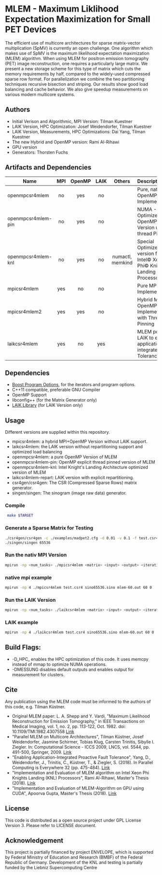 # MLEM - Maximum Liklihood Expectation Maximization for Small PET Devices

The efficient use of multicore architectures for sparse matrix-vector multiplication (SpMV) is currently an open challenge. One algorithm which makes use of SpMV is the maximum likelihood expectation maximization (MLEM) algorithm. When using MLEM for positron emission tomography (PET) image reconstruction, one requires a particularly large matrix. We present a new storage scheme for this type of matrix which cuts the memory requirements by half, compared to the widely-used compressed sparse row format. For parallelization we combine the two partitioning techniques recursive bisection and striping. Our results show good load balancing and cache behavior. We also give speedup measurements on various modern multicore systems.

## Authors
- Initial Verison and Algorithmic, MPI Version: Tilman Kuestner
- LAIK Version, HPC Optimization: Josef Weidendorfer, Tilman Kuestner
- LAIK Version, Measurements, HPC Optimizations: Dai Yang, Tilman Kuestner
- The new Hybrid and OpenMP version: Rami Al-Rihawi
- GPU version
- Generators: Thorsten Fuchs

## Artifacts and Dependencies
| Name        | MPI           | OpenMP  |  LAIK | Others|Description|
| ------------- |:-------------:|:-----:|:--:|:--:|:--|
| openmpcsr4mlem| no | yes | no | | Pure, native OpenMP Implementation.|
| openmpcsr4mlem-pin| no | yes | no | | NUMA - Optimized OpenMP Version using thread Pinning |
| openmpcsr4mlem-knl | no | yes | no | numactl, memkind | Special Optimized version for Intel© Xeon Phi© Knight's Landing (KNL) Processors |
| mpicsr4mlem     | yes | no | no | | Pure MPI Implementation | 
| mpicsr4mlem2 | yes | yes      |  no | | Hybrid MPI-OpenMP Implementation with Thread Pinning |
| laikcsr4mlem | yes  | no | yes |  | MLEM ported to LAIK to enable application-integrated Fault Tolerance. 


## Dependencies
- [Boost Program Options](http://boost.org/), for the iterators and program options.
- C++11 compatible, preferable GNU Compiler
- OpenMP Support
- libconfig++ (for the Matrix Generator only)
- [LAIK Library](https://github.com/envelope-project/laik) (for LAIK Version only)

## Usage
Different versions are supplied within this repository. 
- mpicsr4mlem: a hybrid MPI+OpenMP Version without LAIK support.
- laikcsr4mlem: the LAIK version without repartitioning support and optimized load balancing
- openmpcsr4mlem: a pure OpenMP Version of MLEM
- openmpcsr4mlem-pin: OpenMP explicit thread pinned version of MLEM
- openmpcsr4mlem-knl: Intel Knight's Landing Architecture optimized version of MLEM
- laikcsr4mlem-repart: LAIK version with explicit repartitioning. 
- csr4gen/csr4gen: The CSR (Compressed Sparse Rows) matrix generator. 
- singen/singen: The sinogram (image raw data) generator. 


### Compile
```sh
 make $TARGET
```
### Generate a Sparse Matrix for Testing
```sh
./csr4gen/csr4gen -c ./examples/madpet2.cfg -d 0.01 -v 0.1 -f test.csr4
./singen/singen 65536
```
### Run the nativ MPI Version
```sh
mpirun -np <num_tasks> ./mpicsr4mlem <matrix> <input> <output> <iterations> <checkpointing>
```
### native mpi example
```sh
mpirun -np 4 ./mpicsr4mlem test.csr4 sino65536.sino mlem-60.out 60 0
```
### Run the LAIK Version
```sh
mpirun -np <num_tasks> ./laikcsr4mlem <matrix> <input> <output> <iterations>
```
### LAIK example
```sh
mpirun -np 4 ./laikcsr4mlem test.csr4 sino65536.sino mlem-60.out 60 0
```

## Build Flags:
- -D\_HPC\_ enables the HPC optimization of this code. It uses memcpy instead of mmap to optimize NUMA operations. 
- -DMESSUNG disables default outputs and enables output for measurement for clusters. 

## Cite
Any publication using the MLEM code must be informed to the authors of this code, e.g. Tilman Küstner.
- Original MLEM paper: L. A. Shepp and Y. Vardi, "Maximum Likelihood Reconstruction for Emission Tomography," in IEEE Transactions on Medical Imaging, vol. 1, no. 2, pp. 113-122, Oct. 1982. doi: 10.1109/TMI.1982.4307558 [Link](http://ieeexplore.ieee.org/stamp/stamp.jsp?tp=&arnumber=4307558&isnumber=4307552)
- "Parallel MLEM on Multicore Architectures", Tilman Küstner, Josef Weidendorfer, Jasmine Schirmer, Tobias Klug, Carsten Trinitis, Sibylle I. Ziegler. In: Computational Science - ICCS 2009, LNCS, vol. 5544, pp. 491-500, Springer, 2009. [Link](http://www.springerlink.com/content/x2226771p5779h34/)
- "Enabling Application-Integrated Proactive Fault Tolerance", Yang, D., Weidendorfer, J., Trinitis, C., Küstner, T., & Ziegler, S. (2018). In  Parallel Computing is Everywhere 32 (pp. 475-484). [Link](https://books.google.de/books?id=ysFVDwAAQBAJ&lpg=PA475&ots=k57wIk8a4x&dq=Dai%20Yang%20laik&lr&pg=PA475#v=onepage&q&f=false)
- "Implementation and Evaluation of MLEM algorithm on Intel Xeon Phi Knights Landing (KNL) Processors", Rami Al-Rihawi, Master's Thesis (2018). [Link](https://mediatum.ub.tum.de/1455603)
- "Implementation and Evaluation of MLEM-Algorithm on GPU using CUDA", Apoorva Gupta, Master's Thesis (2018). [Link](https://mediatum.ub.tum.de/1443203)

## License
This code is distributed as a open source project under GPL License Version 3. Please refer to LICENSE document.

## Acknowledgement
This project is partially financed by project ENVELOPE, which is supported by Federal Ministry of Education and Research (BMBF) of the Federal Republic of Germany. 
Development of the KNL and testing is partially funded by the Liebniz Supercomputing Centre 
